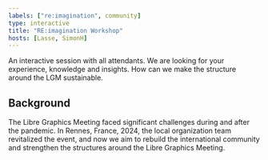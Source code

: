 ```yaml
---
labels: ["re:imagination", community]
type: interactive
title: "RE:imagination Workshop"
hosts: [Lasse, SimonH]
---
```


An interactive session with all attendants. We are looking for your experience,
knowledge and insights. How can we make the structure around the LGM sustainable.

## Background

The Libre Graphics Meeting faced significant challenges during and after
the pandemic. In Rennes, France, 2024, the local organization team revitalized
the event, and now we aim to rebuild the international community and
strengthen the structures around the Libre Graphics Meeting.
